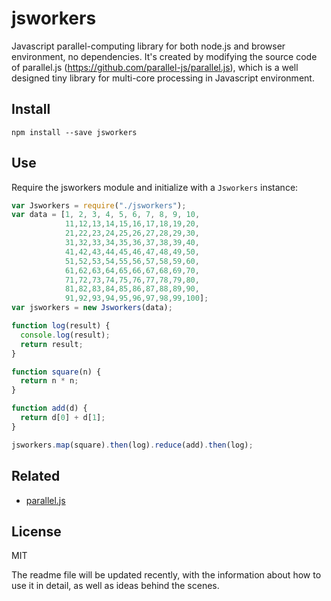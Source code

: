 # jsworkers
Javascript parallel-computing library for both node.js and browser environment, no dependencies. It's created by modifying the source code of parallel.js (https://github.com/parallel-js/parallel.js), which is a well designed tiny library for multi-core processing in Javascript environment. 


## Install
```
npm install --save jsworkers
```
## Use
Require the jsworkers module and initialize with a `Jsworkers` instance:
```js
var Jsworkers = require("./jsworkers");
var data = [1, 2, 3, 4, 5, 6, 7, 8, 9, 10,
            11,12,13,14,15,16,17,18,19,20,
			21,22,23,24,25,26,27,28,29,30,
			31,32,33,34,35,36,37,38,39,40,
			41,42,43,44,45,46,47,48,49,50,
			51,52,53,54,55,56,57,58,59,60,
			61,62,63,64,65,66,67,68,69,70,
			71,72,73,74,75,76,77,78,79,80,
			81,82,83,84,85,86,87,88,89,90,
			91,92,93,94,95,96,97,98,99,100];
var jsworkers = new Jsworkers(data);

function log(result) {
  console.log(result);
  return result;
}

function square(n) {
  return n * n;
}

function add(d) {
  return d[0] + d[1];
}

jsworkers.map(square).then(log).reduce(add).then(log);
```
## Related
- [parallel.js](https://github.com/parallel-js/parallel.js)

## License
MIT

The readme file will be updated recently, with the information about how to use it in detail, as well as ideas behind the scenes.
